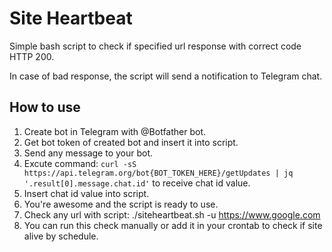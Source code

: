 Site Heartbeat
===
Simple bash script to check if specified url response with correct code HTTP 200.

In case of bad response, the script will send a notification to Telegram chat.

How to use
---

1. Create bot in Telegram with @Botfather bot.
2. Get bot token of created bot and insert it into script.
3. Send any message to your bot.
4. Excute command:
   `curl -sS https://api.telegram.org/bot{BOT_TOKEN_HERE}/getUpdates | jq '.result[0].message.chat.id'`
to receive chat id value.
5. Insert chat id value into script.
6. You're awesome and the script is ready to use.
7. Check any url with script: ./siteheartbeat.sh -u https://www.google.com
8. You can run this check manually or add it in your crontab to check if site alive by schedule. 